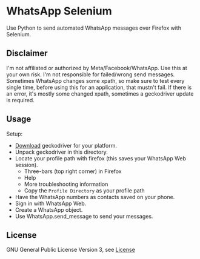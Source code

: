# WhatsApp Selenium

Use Python to send automated WhatsApp messages over Firefox with Selenium.


## Disclaimer

I'm not affiliated or authorized by Meta/Facebook/WhatsApp. Use this at your own risk. I'm not responsible for failed/wrong send messages. Sometimes WhatsApp changes some xpath, so make sure to test every single time, before using this for an application, that mustn't fail. If there is an error, it's mostly some changed xpath, sometimes a geckodriver update is required.


## Usage

Setup:
* [Download](https://github.com/mozilla/geckodriver/releases) geckodriver for your platform.
* Unpack geckodriver in this directory.
* Locate your profile path with firefox (this saves your WhatsApp Web session).
    * Three-bars (top right corner) in Firefox
    * Help 
    * More troubleshooting information
    * Copy the `Profile Directory` as your profile path
* Have the WhatsApp numbers as contacts saved on your phone.
* Sign in with WhatsApp Web.
* Create a WhatsApp object.
* Use WhatsApp.send_message to send your messages.


## License

GNU General Public License Version 3, see [License](./License.md)
